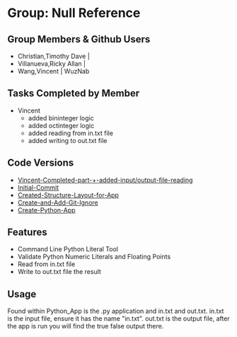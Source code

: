 # Group: Null Reference
## Group Members & Github Users
- Christian,Timothy Dave  |
- Villanueva,Ricky Allan  |
- Wang,Vincent            | WuzNab

## Tasks Completed by Member
- Vincent
  - added bininteger logic
  - added octinteger logic
  - added reading from in.txt file
  - added writing to out.txt file
## Code Versions
- [Vincent-Completed-part-+-added-input/output-file-reading](https://github.com/WuzNab/3110-Group-Project-Python-Numerical-Literal-Checker/commit/18442da93a14fcfc1672599d6bfb9a0b7e8d1030)
- [Initial-Commit](https://github.com/WuzNab/3110-Group-Project-Python-Numerical-Literal-Checker/commit/aa56dccf2a3b3b971993e481ce7e14de5aff47f7)
- [Created-Structure-Layout-for-App](https://github.com/WuzNab/3110-Group-Project-Python-Numerical-Literal-Checker/commit/c2a3e50f3566c37f74fcffef01a4192e3f651d59)
- [Create-and-Add-Git-Ignore](https://github.com/WuzNab/3110-Group-Project-Python-Numerical-Literal-Checker/commit/fab89bbc7e6fe2399650301448a2a02c5530e957)
- [Create-Python-App](https://github.com/WuzNab/3110-Group-Project-Python-Numerical-Literal-Checker/commit/7a9144cfb2cb61358a0b27b41d6c0a6a20279a8e)
## Features
- Command Line Python Literal Tool
- Validate Python Numeric Literals and Floating Points
- Read from in.txt file
- Write to out.txt file the result
## Usage
Found within Python_App is the .py application and in.txt and out.txt.
in.txt is the input file, ensure it has the name "in.txt".
out.txt is the output file, after the app is run you will find the true false output there.
